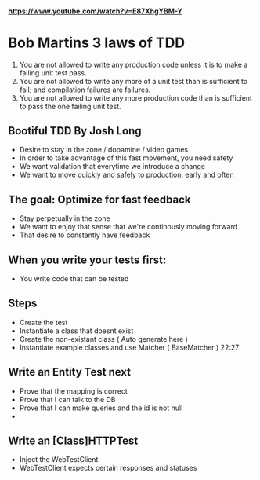 #### https://www.youtube.com/watch?v=E87XhgYBM-Y

# Bob Martins 3 laws of TDD
1. You are not allowed to write any production code unless it is to make a failing unit test pass.
2. You are not allowed to write any more of a unit test than is sufficient to fail; and compilation failures are failures.
3. You are not allowed to write any more production code than is sufficient to pass the one failing unit test.

## Bootiful TDD By Josh Long

- Desire to stay in the zone / dopamine / video games 
- In order to take advantage of this fast movement, you need safety
- We want validation that everytime we introduce a change
- We want to move quickly and safely to production, early and often


## The goal: Optimize for fast feedback

- Stay perpetually in the zone
- We want to enjoy that sense that we're continously moving forward
- That desire to constantly have feedback

## When you write your tests first:

- You write code that can be tested


## Steps

- Create the test
- Instantiate a class that doesnt exist
- Create the non-existant class ( Auto generate here )
- Instantiate example classes and use Matcher ( BaseMatcher ) 22:27

## Write an Entity Test next

- Prove that the mapping is correct
- Prove that I can talk to the DB
- Prove that I can make queries and the id is not null
-

## Write an [Class]HTTPTest

- Inject the WebTestClient
- WebTestClient expects certain responses and statuses
